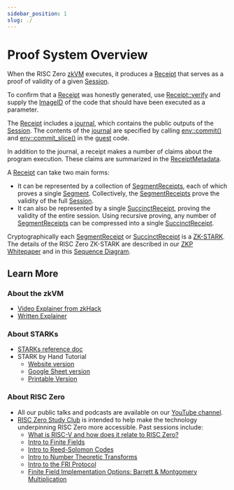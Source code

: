 ```yaml
---
sidebar_position: 1
slug: ./
---
```


# Proof System Overview

When the RISC Zero [zkVM] executes, it produces a [Receipt] that serves as a proof of validity of a given [Session].

To confirm that a [Receipt] was honestly generated, use [Receipt::verify] and supply the [ImageID] of the code that should have been executed as a parameter.

The [Receipt] includes a [journal], which contains the public outputs of the [Session].
The contents of the [journal] are specified by calling [env::commit()] and [env::commit_slice()] in the [guest] code.

In addition to the journal, a receipt makes a number of claims about the program execution.
These claims are summarized in the [ReceiptMetadata].

A [Receipt] can take two main forms:

- It can be represented by a collection of [SegmentReceipts], each of which proves a single [Segment].
  Collectively, the [SegmentReceipts] prove the validity of the full [Session].
- It can also be represented by a single [SuccinctReceipt], proving the validity of the entire session.
  Using recursive proving, any number of [SegmentReceipts] can be compressed into a single [SuccinctReceipt].

Cryptographically each [SegmentReceipt] or [SuccinctReceipt] is a [ZK-STARK].
The details of the RISC Zero ZK-STARK are described in our [ZKP Whitepaper] and in this [Sequence Diagram].

## Learn More

### About the zkVM

- [Video Explainer from zkHack](https://www.youtube.com/watch?v=8hwY88xJoyM&list=PLcPzhUaCxlCgig7ofeARMPwQ8vbuD6hC5&index=8)
- [Written Explainer](../zkvm/zkvm_overview.md)

### About STARKs

- [STARKs reference doc](../reference-docs/about-starks.md)
- STARK by Hand Tutorial
  - [Website version](stark-by-hand.md)
  - [Google Sheet version](https://docs.google.com/spreadsheets/d/1Onr41OozD62y-B0jIL7bHAH5kf771-o4xvmnHUFpOyo/edit?usp=sharing)
  - [Printable Version](assets/fibonacci-stark.pdf)

### About RISC Zero

- All our public talks and podcasts are available on our [YouTube channel].
- [RISC Zero Study Club] is intended to help make the technology underpinning RISC Zero more accessible. Past sessions include:
  - [What is RISC-V and how does it relate to RISC Zero?](https://www.youtube.com/watch?v=11DIflEwx50&list=PLcPzhUaCxlCjdhONxEYZ1dgKjZh3ZvPtl&index=5)
  - [Intro to Finite Fields](https://www.youtube.com/watch?v=11DIflEwx50&list=PLcPzhUaCxlCjdhONxEYZ1dgKjZh3ZvPtl&index=2)
  - [Intro to Reed-Solomon Codes](https://www.youtube.com/watch?v=11DIflEwx50&list=PLcPzhUaCxlCjdhONxEYZ1dgKjZh3ZvPtl&index=3)
  - [Intro to Number Theoretic Transforms](https://www.youtube.com/watch?v=11DIflEwx50&list=PLcPzhUaCxlCjdhONxEYZ1dgKjZh3ZvPtl&index=4)
  - [Intro to the FRI Protocol](https://www.youtube.com/watch?v=11DIflEwx50&list=PLcPzhUaCxlCjdhONxEYZ1dgKjZh3ZvPtl&index=1)
  - [Finite Field Implementation Options: Barrett & Montgomery Multiplication](https://www.youtube.com/watch?v=hUl8ZB6hpUM&list=PLcPzhUaCxlCjdhONxEYZ1dgKjZh3ZvPtl&index=6)

[zkVM]: https://docs.rs/risc0-zkvm
[Receipt]: https://docs.rs/risc0-zkvm/0.18/risc0_zkvm/struct.Receipt.html
[ReceiptMetadata]: https://docs.rs/risc0-zkvm/0.18/risc0_zkvm/struct.ReceiptMetadata.html
[SegmentReceipts]: https://docs.rs/risc0-zkvm/0.18/risc0_zkvm/struct.SegmentReceipts.html
[SegmentReceipt]: https://docs.rs/risc0-zkvm/0.18/risc0_zkvm/struct.SegmentReceipt.html
[SuccinctReceipt]: https://docs.rs/risc0-zkvm/0.18/risc0_zkvm/recursion/struct.SuccinctReceipt.html
[Session]: https://docs.rs/risc0-zkvm/0.18/risc0_zkvm/struct.Session.html
[Receipt::verify]: https://docs.rs/risc0-zkvm/0.18/risc0_zkvm/struct.Receipt.html#method.verify
[ImageID]: https://docs.rs/risc0-zkvm/0.18/risc0_zkvm/struct.SystemState.html
[journal]: https://docs.rs/risc0-zkvm/0.18/risc0_zkvm/struct.Receipt.html#structfield.journal
[env::commit()]: https://docs.rs/risc0-zkvm/0.18/risc0_zkvm/guest/env/fn.commit.html
[env::commit_slice()]: https://docs.rs/risc0-zkvm/0.18/risc0_zkvm/guest/env/fn.commit_slice.html
[guest]: https://docs.rs/risc0-zkvm/0.18/risc0_zkvm/guest
[ZK-STARK]: ../reference-docs/about-starks.md
[Segment]: https://docs.rs/risc0-zkvm/0.18/risc0_zkvm/struct.Segment.html
[ZKP Whitepaper]: https://www.risczero.com/proof-system-in-detail.pdf
[Sequence Diagram]: proof-system-sequence-diagram.md
[RISC Zero Study Club]: https://dev.risczero.com/studyclub
[YouTube channel]: https://www.youtube.com/@risczero
